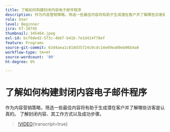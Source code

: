 ```yaml
---
title: 了解如何构建封闭内容电子邮件程序
description: 作为内容营销策略，筛选一些最佳内容将有助于生成潜在客户并了解哪些访客是认真的。 了解gated... （请用60到160个字符描述）
role: User
level: Beginner
jira: KT-10745
thumbnail: 345464.jpeg
exl-id: bcf0ded2-573c-4b6f-b41b-7e1d414f78ef
feature: Programs
source-git-commit: 63d4aea1c818d35724c0cdc14e69ea00eb06b4a0
workflow-type: tm+mt
source-wordcount: '90'
ht-degree: 0%

---
```


# 了解如何构建封闭内容电子邮件程序

作为内容营销策略，筛选一些最佳内容将有助于生成潜在客户并了解哪些访客是认真的。 了解封闭内容、其工作方式以及成功步骤。

>[!VIDEO](https://video.tv.adobe.com/v/345464/?quality=12&learn=on){transcript=true}

